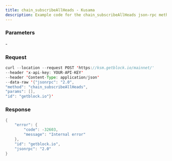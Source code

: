 ```yaml
---
title: chain_subscribeAllHeads - Kusama
description: Example code for the chain_subscribeAllHeads json-rpc method. Сomplete guide on how to use chain_subscribeAllHeads json-rpc in GetBlock.io Web3 documentation.
---
```


### Parameters


\-

### Request

``` java
curl --location --request POST 'https://ksm.getblock.io/mainnet/' 
--header 'x-api-key: YOUR-API-KEY' 
--header 'Content-Type: application/json' 
--data-raw '{"jsonrpc": "2.0",
"method": "chain_subscribeAllHeads",
"params": [],
"id": "getblock.io"}'
```

###  Response

``` java
{
    "error": {
        "code": -32603,
        "message": "Internal error"
    },
    "id": "getblock.io",
    "jsonrpc": "2.0"
}
```

